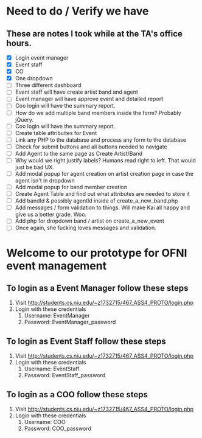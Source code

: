 # Need to do / Verify we have
## These are notes I took while at the TA's office hours.
- [x] Login event manager
- [x] Event staff
- [x] CO
- [x] One dropdown
- [ ] Three different dashboard
- [ ] Event staff will have create artist band and agent
- [ ] Event manager will have approve event and detailed report
- [ ] Coo login will have the summary report. 
- [ ] How do we add multiple band members inside the form? Probably jQuery. 
- [ ] Coo login will have the summary report. 
- [ ] Create table attribuites for Event
- [ ] Link any PHP to the database and process any form to the database
- [ ] Check for submit buttons and all buttons needed to navigate 
- [ ] Add Agent to the same page as Create Artist/Band
- [ ] Why would we right justify labels? Humans read right to left. That would just be bad UX. 
- [ ] Add modal popup for agent creation on artist creation page in case the agent isn't in dropdown 
- [ ] Add modal popup for band member creation 
- [ ] Create Agent Table and find out what attributes are needed to store it 
- [ ] Add bandId & possibly agentId inside of create_a_new_band.php
- [ ] Add messages / form validation to things. Will make Kai all happy and give us a better grade. Woo. 
- [ ] Add php for dropdown band / artist on create_a_new_event  
- [ ] Once again, she fucking loves messages and validation. 

# Welcome to our prototype for OFNI event management

## To login as a Event Manager follow these steps
1. Visit http://students.cs.niu.edu/~z1732715/467_ASS4_PROTO/login.php 
1. Login with these credentials 
   1. Username: EventManager
   1. Password: EventManager_password

## To login as Event Staff follow these steps
1. Visit http://students.cs.niu.edu/~z1732715/467_ASS4_PROTO/login.php 
1. Login with these credentials 
   1. Username: EventStaff 
   1. Password: EventStaff_password

## To login as a COO follow these steps
1. Visit http://students.cs.niu.edu/~z1732715/467_ASS4_PROTO/login.php 
1. Login with these credentials 
   1. Username: COO 
   1. Password: COO_password

